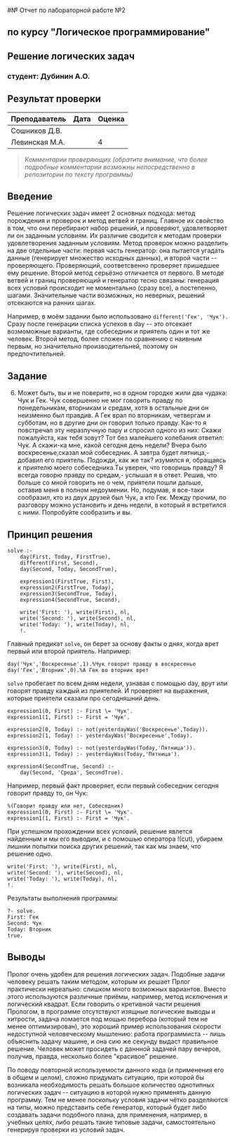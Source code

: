 #№ Отчет по лабораторной работе №2
## по курсу "Логическое программирование"

## Решение логических задач

### студент: Дубинин А.О.

## Результат проверки

| Преподаватель     | Дата         |  Оценка       |
|-------------------|--------------|---------------|
| Сошников Д.В. |              |               |
| Левинская М.А.|              |      4        |

> *Комментарии проверяющих (обратите внимание, что более подробные комментарии возможны непосредственно в репозитории по тексту программы)*


## Введение

Решение логических задач имеет 2 основных подхода: метод порождения и проверок и метод ветвей и границ. Главное их свойство в том, что они перебирают набор решений, и проверяют, удовлетворяет ли он заданным условиям. 
Их различие сводится к методам проверки удовлетворения заданным условиям. Метод проверок можно разделить на две отдельные части: первая часть генератор: она пытается угадать данные (генерирует множество исходных данных), и второй части -- проверяющего. Проверяющий, соответсвенно проверяет пришедшее ему решение. Второй метод серьёзно отличается от первого. В методе ветвей и границ проверяющий и генератор тесно связаны: генерация всех условий происходит не моментально (сразу все), а постепенно, шагами. Значительные части возможных, но неверных, решений отсекаются на ранних шагах. 

Например, в моём задании было использовано `different('Гек', 'Чук').` Сразу после генерации списка успехов в day -- это отсекает возмоможные варианты, где собеседник и приятель один и тот же человек. Второй метод, более сложен по сравнению с наивным первым, но значительно производительней, поэтому он предпочтительней.

## Задание

6. Может быть, вы и не поверите, но в одном городке жили два чудака: Чук и Гек. Чук совершенно не мог говорить правду по понедельникам, вторникам и средам, хотя в остальные дни он неизменно был правдив. А Гек врал по вторникам, четвергам и субботам, но в другие дни он говорил только правду. Как-то я повстречал эту неразлучную пару и спросил одного из них: Скажи пожалуйста, как тебя зовут? Тот без малейшего колебания ответил: Чук. А скажи-ка мне, какой сегодня день недели? Вчера было воскресенье,сказал мой собеседник. А завтра будет пятница,- добавил его приятель. Подожди, как же так? изумился я, обращаясь к приятелю моего собеседника.Ты уверен, что говоришь правду? Я всегда говорю правду по средам,- услышал я в ответ. Решив, что больше со мной говорить не о чем, приятели пошли дальше, оставив меня в полном недоумении. Но, подумав, я все-таки сообразил, кто из двух друзей был Чук, а кто Гек. Между прочим, по разговору можно установить и день недели, в который я встретился с ними. Попробуйте сообразить и вы.

## Принцип решения

```
solve :-
    day(First, Today, FirstTrue),
    different(First, Second),
    day(Second, Today, SecondTrue),
    
    expression1(FirstTrue, First),
    expression2(FirstTrue, Today),
    expression3(SecondTrue, Today),
    expression4(SecondTrue, Second),
    
    write('First: '), write(First), nl,
    write('Second: '), write(Second), nl,
    write('Today: '), write(Today), nl,
    !.
```
Главный предикат `solve`, он берет за основу факты о днях, когда врет первый или второй приятель. Например:

```
day('Чук','Воскресенье',1).%Чук говорит правду в воскресенье
day('Гек','Вторник',0).%А Гек во вторник врет
```

`solve` пробегает по всем дням недели, узнавая с помощью day, врут или говорят правду каждый из приятелей. И проверяет на выражения, которые приятели сказали про сегодняшний день. 

```
expression1(0, First) :- First \= 'Чук'.
expression1(1, First) :- First = 'Чук'.
 
expression2(0, Today) :- not(yesterdayWas('Воскресенье',Today)).
expression2(1, Today) :- yesterdayWas('Воскресенье',Today).
 
expression3(0, Today) :- not(yesterdayWas(Today,'Пятница')).
expression3(1, Today) :- yesterdayWas(Today,'Пятница').

expression4(SecondTrue, Second) :-
    day(Second, 'Среда', SecondTrue).
```
Например, первый факт проверяет, если первый собеседник сегодня говорит правду то, он Чук:

```
%(Говорит правду или нет, Собеседник)
expression1(0, First) :- First \= 'Чук'.
expression1(1, First) :- First = 'Чук'.
```

При успешном прохождении всех условий, решение явлется найденным и мы его выводим, и с помошью оператора !(cut), убираем лишнии попытки поиска других решений, так как мы знаем, что решение одно.

```
write('First: '), write(First), nl,
write('Second: '), write(Second), nl,
write('Today: '), write(Today), nl,
!.
```

Результаты выполнения программы:

```
?- solve.
First: Гек
Second: Чук
Today: Вторник
true.

```

## Выводы

Пролог очень удобен для решения логических задач. Подобные задачи человеку решать таким методом, которым их решает Прлог практически нереально: слишком много возможных вариантов. Вместо этого используются различные приёмы, например, метод исключения и логический квадрат. Если говорить о кретивной части решения Прологом, в программе отсутствуют изящные логические выводы и хитрости, задача ломается под мощью перебора (который тем не менее оптимизирован), это хороший пример использования скорости недоступной человеческому мышлению: работа программиста -- лишь объяснить задачу машине, и она сию же секунду выдаст правильное решение. Человек может просидеть с даннной задачей пару вечеров, получив, правда, несколько более "красивое" решение.

По поводу повторной используемости данного кода (и применения его в общем и целом), сложно придумать ситуацию, при которой бы возникала необходимость решать большое количество однотипных логических задач -- ситуацию в которой нужно применять данную программу. Тем не менее поскольку условия задачи чётко разделяются на типы, можно представить себе генератор, который будет либо создавать задачи подобного плана, для применения, например, в учебных целях, либо решать такие типовые задачи, самостоятельно генерируя проверки из условий задач. 




